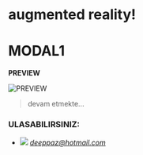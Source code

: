 # augmented reality!

# MODAL1

**PREVIEW** 

![PREVIEW](https://imagizer.imageshack.com/img924/4592/cxYTIO.png)


> devam etmekte...

### ULASABILIRSINIZ:
- ![](http://icons.iconarchive.com/icons/iconsmind/outline/48/Mail-icon.png) *deeppaz@hotmail.com*